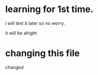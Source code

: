 # learning for 1st time.


i will text it later so no worry.
 
 it will be alright
 # changing this file

 changed
 
